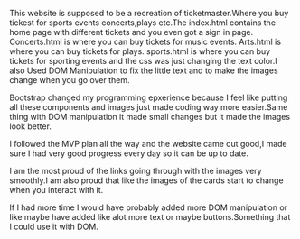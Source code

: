 This website is supposed to be a recreation of ticketmaster.Where you buy tickest for sports events concerts,plays etc.The index.html contains the home page with different tickets and you even got a sign in page.
Concerts.html is where you can buy tickets for music events.
Arts.html is where you can buy tickets for plays.
sports.html is where you can buy tickets for sporting events and the css was just changing the text color.I also Used DOM Manipulation to fix the little text and to make the images change when you go over them.

Bootstrap changed my programming epxerience because I feel like putting all these components and images just made coding way more easier.Same thing with DOM manipulation it made small changes but it made the images look better.

I followed the MVP plan all the way and the website came out good,I made sure I had very good progress every day so it can be up to date.

I am the most proud of the links going through with the images very smoothly.I am also proud that like the images of the cards start to change when you interact with it.

If I had more time I would have probably added more DOM manipulation or like maybe have added like alot more text or maybe buttons.Something that I could use it with DOM.
